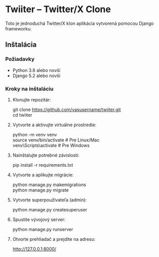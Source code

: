 # Twiiter – Twitter/X Clone

Toto je jednoduchá Twitter/X klon aplikácia vytvorená pomocou Django frameworku.

## Inštalácia

### Požiadavky

- Python 3.8 alebo novší  
- Django 5.2 alebo novší  

### Kroky na inštaláciu

1. Klonujte repozitár:

   git clone https://github.com/vasusername/twiiter.git  
   cd twiiter

2. Vytvorte a aktivujte virtuálne prostredie:

   python -m venv venv  
   source venv/bin/activate  # Pre Linux/Mac  
   venv\Scripts\activate     # Pre Windows

3. Nainštalujte potrebné závislosti:

   pip install -r requirements.txt

4. Vytvorte a aplikujte migrácie:

   python manage.py makemigrations  
   python manage.py migrate

5. Vytvorte superpoužívateľa (admin):

   python manage.py createsuperuser

6. Spustite vývojový server:

   python manage.py runserver

7. Otvorte prehliadač a prejdite na adresu:

   http://127.0.0.1:8000/
